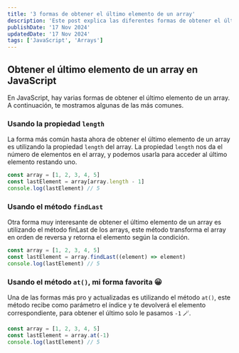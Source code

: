 ```yaml
---
title: '3 formas de obtener el último elemento de un array'
description: 'Este post explica las diferentes formas de obtener el último elemento de un array en JavaScript.'
publishDate: '17 Nov 2024'
updatedDate: '17 Nov 2024'
tags: ['JavaScript', 'Arrays']
---
```


## Obtener el último elemento de un array en JavaScript

En JavaScript, hay varias formas de obtener el último elemento de un array. A continuación, te mostramos algunas de las más comunes.

### Usando la propiedad `length`

La forma más común hasta ahora de obtener el último elemento de un array es utilizando la propiedad `length` del array. La propiedad `length` nos da el número de elementos en el array, y podemos usarla para acceder al último elemento restando uno.

```javascript
const array = [1, 2, 3, 4, 5]
const lastElement = array[array.length - 1]
console.log(lastElement) // 5
```

### Usando el método `findLast`

Otra forma muy interesante de obtener el último elemento de un array es utilizando el método finLast de los arrays, este método transforma el array en orden de reversa y retorna el elemento según la condición.

```javascript
const array = [1, 2, 3, 4, 5]
const lastElement = array.findLast((element) => element)
console.log(lastElement) // 5
```

### Usando el método `at()`, mi forma favorita 😀

Una de las formas más pro y actualizadas es utilizando el método `at()`, este método recibe como parámetro el índice y te devolverá el elemento correspondiente, para obtener el último solo le pasamos `-1` 🪄.

```javascript
const array = [1, 2, 3, 4, 5]
const lastElement = array.at(-1)
console.log(lastElement) // 5
```
